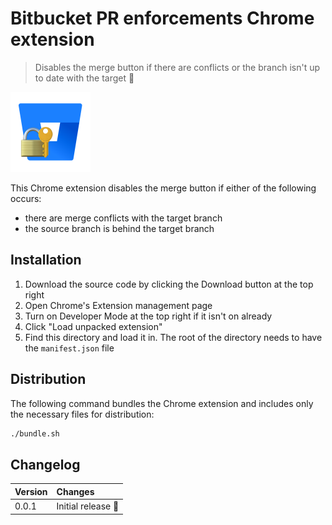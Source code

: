 # Bitbucket PR enforcements Chrome extension

> Disables the merge button if there are conflicts or the branch isn't up to date with the target 🔐

<img src="icon.png" style="max-width: 128px;" width="128" />

This Chrome extension disables the merge button if either of the following occurs:

- there are merge conflicts with the target branch
- the source branch is behind the target branch



## Installation

1. Download the source code by clicking the Download button at the top right
2. Open Chrome's Extension management page
3. Turn on Developer Mode at the top right if it isn't on already
4. Click "Load unpacked extension"
5. Find this directory and load it in. The root of the directory needs to have the `manifest.json` file


## Distribution

The following command bundles the Chrome extension and includes only the necessary files for distribution:

```sh
./bundle.sh
```


## Changelog

| Version | Changes           |
| :------ | :---------------- |
| 0.0.1   | Initial release 🚀 |
